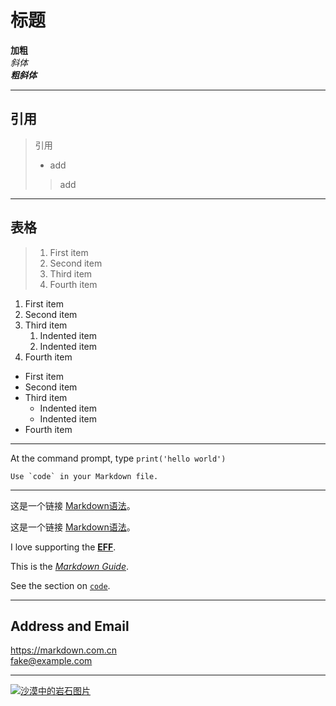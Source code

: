 # 标题

**加粗** </br>
*斜体*  </br>
***粗斜体***

---

## 引用
>
>引用
>
>- add
>
>>add

---

## 表格
>
>1. First item
>2. Second item
>3. Third item
>4. Fourth item
>
1. First item
2. Second item
3. Third item
    1. Indented item
    2. Indented item
4. Fourth item

- First item
- Second item
- Third item
  - Indented item
  - Indented item
- Fourth item

---

At the command prompt, type `print('hello world')`

``Use `code` in your Markdown file.``

---

这是一个链接 [Markdown语法](<https://markdown.com.cn>)。

这是一个链接 [Markdown语法](<https://markdown.com.cn> "最好的markdown教程")。

I love supporting the **[EFF](<https://eff.org>)**.

This is the *[Markdown Guide](<https://www.markdownguide.org>)*.

See the section on [`code`](#code).

---

## **Address and Email**

<https://markdown.com.cn></br>
<fake@example.com>

---

[![沙漠中的岩石图片](/assets/img/shiprock.jpg "Shiprock")](https://markdown.com.cn)
